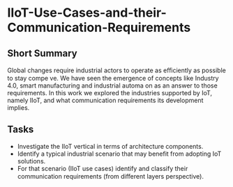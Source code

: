 # IIoT-Use-Cases-and-their-Communication-Requirements

## Short Summary
Global changes require industrial actors to operate as eﬃciently as possible to stay compe ve. We
have seen the emergence of concepts like Industry 4.0, smart manufacturing and industrial automa on
as an answer to those requirements. In this work we explored the industries supported by IoT,
namely IIoT, and what communication requirements its development implies.

## Tasks
- Investigate the IIoT vertical in terms of architecture components.
- Identify a typical industrial scenario that may benefit from adopting IoT solutions.
- For that scenario (IIoT use cases) identify and classify their communication requirements (from diﬀerent layers perspective).
